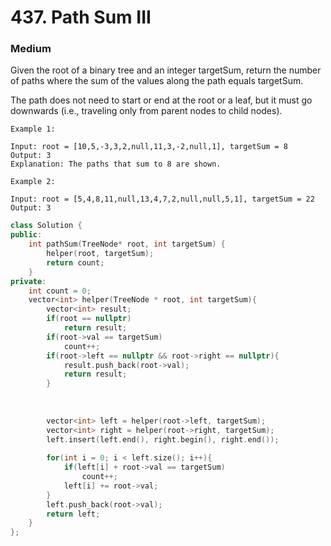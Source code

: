 # 437. Path Sum III
### Medium

Given the root of a binary tree and an integer targetSum, return the number of paths where the sum of the values along the path equals targetSum.

The path does not need to start or end at the root or a leaf, but it must go downwards (i.e., traveling only from parent nodes to child nodes).


    Example 1:

    Input: root = [10,5,-3,3,2,null,11,3,-2,null,1], targetSum = 8
    Output: 3
    Explanation: The paths that sum to 8 are shown.

    Example 2:

    Input: root = [5,4,8,11,null,13,4,7,2,null,null,5,1], targetSum = 22
    Output: 3

```cpp
class Solution {
public:
    int pathSum(TreeNode* root, int targetSum) {
        helper(root, targetSum);
        return count;
    }
private:
    int count = 0;
    vector<int> helper(TreeNode * root, int targetSum){
        vector<int> result;
        if(root == nullptr)
            return result;
        if(root->val == targetSum)
            count++;
        if(root->left == nullptr && root->right == nullptr){
            result.push_back(root->val);
            return result;
        }
        
        
        
        vector<int> left = helper(root->left, targetSum);
        vector<int> right = helper(root->right, targetSum);
        left.insert(left.end(), right.begin(), right.end());
        
        for(int i = 0; i < left.size(); i++){
            if(left[i] + root->val == targetSum)
                count++;
            left[i] += root->val;
        }
        left.push_back(root->val);
        return left;
    }
};
```